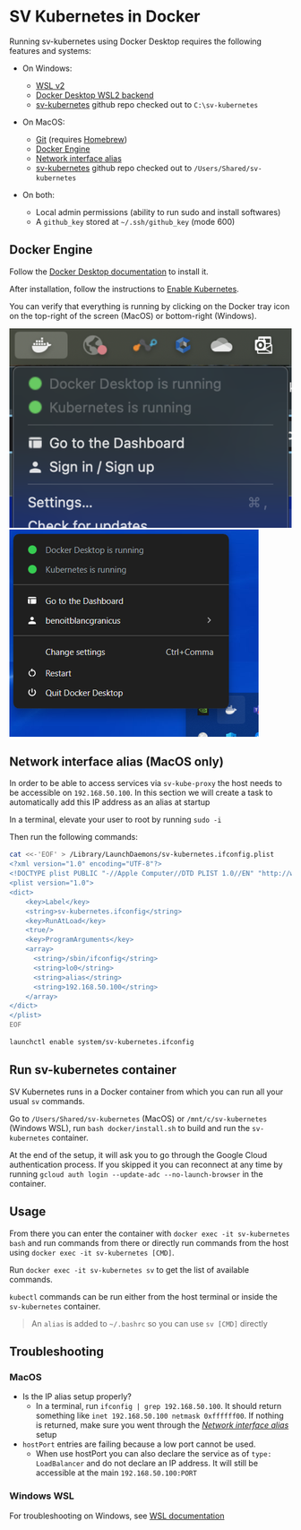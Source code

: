 # SV Kubernetes in Docker

Running sv-kubernetes using Docker Desktop requires the following
features and systems:

* On Windows:
  * [WSL v2](../readme_wsl.md#install-wsl)
  * [Docker Desktop WSL2 backend](../readme_wsl.md#install-docker-engine)
  * [sv-kubernetes] github repo checked out to `C:\sv-kubernetes`

* On MacOS:
  * [Git](https://git-scm.com/downloads/mac) (requires [Homebrew](https://brew.sh/))
  * [Docker Engine](#docker-engine)
  * [Network interface alias](#network-interface-alias-macos-only)
  * [sv-kubernetes] github repo checked out to `/Users/Shared/sv-kubernetes`

* On both:
  * Local admin permissions (ability to run sudo and install softwares)
  * A `github_key` stored at `~/.ssh/github_key` (mode 600)

## Docker Engine

Follow the [Docker Desktop documentation](https://docs.docker.com/desktop/setup/install/mac-install/) to install it.

After installation, follow the instructions to [Enable Kubernetes](https://docs.docker.com/desktop/features/kubernetes/#install-and-turn-on-kubernetes).

You can verify that everything is running by clicking on the Docker
tray icon on the top-right of the screen (MacOS) or bottom-right
(Windows).

![docker_desktop_icon_macos](./docker_desktop_macos.png)
![docker_desktop_icon_windows](./docker_desktop_windows.png)

## Network interface alias (MacOS only)

In order to be able to access services via `sv-kube-proxy` the host
needs to be accessible on `192.168.50.100`. In this section we will
create a task to automatically add this IP address as an alias at
startup

In a terminal, elevate your user to root by running `sudo -i`

Then run the following commands:

```bash
cat <<-'EOF' > /Library/LaunchDaemons/sv-kubernetes.ifconfig.plist
<?xml version="1.0" encoding="UTF-8"?>
<!DOCTYPE plist PUBLIC "-//Apple Computer//DTD PLIST 1.0//EN" "http://www.apple.com/DTDs/PropertyList-1.0.dtd">
<plist version="1.0">
<dict>
    <key>Label</key>
    <string>sv-kubernetes.ifconfig</string>
    <key>RunAtLoad</key>
    <true/>
    <key>ProgramArguments</key>
    <array>
      <string>/sbin/ifconfig</string>
      <string>lo0</string>
      <string>alias</string>
      <string>192.168.50.100</string>
    </array>
</dict>
</plist>
EOF
```

```bash
launchctl enable system/sv-kubernetes.ifconfig
```

## Run sv-kubernetes container

SV Kubernetes runs in a Docker container from which you can run all
your usual `sv` commands.

Go to `/Users/Shared/sv-kubernetes` (MacOS) or `/mnt/c/sv-kubernetes`
(Windows WSL), run `bash docker/install.sh` to build and run the
`sv-kubernetes` container.

At the end of the setup, it will ask you to go through the Google Cloud
authentication process. If you skipped it you can reconnect at any time
by running `gcloud auth login --update-adc --no-launch-browser` in the
container.

## Usage

From there you can enter the container with `docker exec -it sv-kubernetes bash`
and run commands from there or directly run commands from the host using
`docker exec -it sv-kubernetes [CMD]`.

Run `docker exec -it sv-kubernetes sv` to get the list of available
commands.

`kubectl` commands can be run either from the host terminal or inside
the `sv-kubernetes` container.

> An `alias` is added to `~/.bashrc` so you can use `sv [CMD]` directly


## Troubleshooting

### MacOS

* Is the IP alias setup properly?
  * In a terminal, run `ifconfig | grep 192.168.50.100`. It should return
    something like `inet 192.168.50.100 netmask 0xffffff00`. If nothing
    is returned, make sure you went through the _[Network interface alias](#network-interface-alias-macos-only)_
    setup
* `hostPort` entries are failing because a low port cannot be used.
  * When use hostPort you can also declare the service as of
    `type: LoadBalancer` and do not declare an IP address. It will still
    be accessible at the main `192.168.50.100:PORT`

### Windows WSL

For troubleshooting on Windows, see [WSL documentation](../readme_wsl.md#debugging)


[sv-kubernetes]: https://github.com/simpleviewinc/sv-kubernetes
